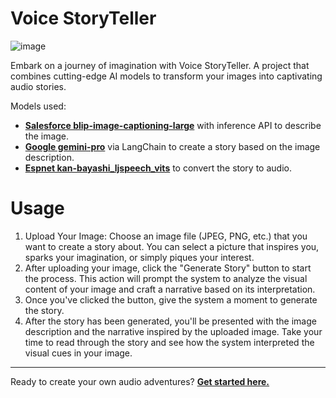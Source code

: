 # Voice StoryTeller
![image](https://github.com/hugomilesi/AI_voice_storyteller/assets/71730507/76df2998-48c6-4561-ae3f-9fb7bf6f7728)

Embark on a journey of imagination with Voice StoryTeller. A project that combines cutting-edge AI models to transform your images into captivating audio stories.

Models used:
- [**Salesforce blip-image-captioning-large**](https://huggingface.co/Salesforce/blip-image-captioning-large) with inference API to describe the image.
- [**Google gemini-pro**](https://python.langchain.com/docs/integrations/chat/google_generative_ai/) via LangChain to create a story based on the image description.
- [**Espnet kan-bayashi_ljspeech_vits**](https://huggingface.co/espnet/kan-bayashi_ljspeech_vits) to convert the story to audio.

# Usage

1. Upload Your Image: Choose an image file (JPEG, PNG, etc.) that you want to create a story about. You can select a picture that inspires you, sparks your imagination, or simply piques your interest.
2. After uploading your image, click the "Generate Story" button to start the process. This action will prompt the system to analyze the visual content of your image and craft a narrative based on its interpretation.
3. Once you've clicked the button, give the system a moment to generate the story.
4. After the story has been generated, you'll be presented with the image description and the narrative inspired by the uploaded image. Take your time to read through the story and see how the system interpreted the visual cues in your image.

---

Ready to create your own audio adventures? [**Get started here.**](https://huggingface.co/spaces/hugo-milesi/AI_voice_storyteller)
